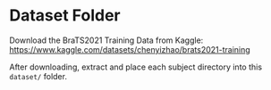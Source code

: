# Dataset Folder

Download the BraTS2021 Training Data from Kaggle:
https://www.kaggle.com/datasets/chenyizhao/brats2021-training

After downloading, extract and place each subject directory into this `dataset/` folder.
